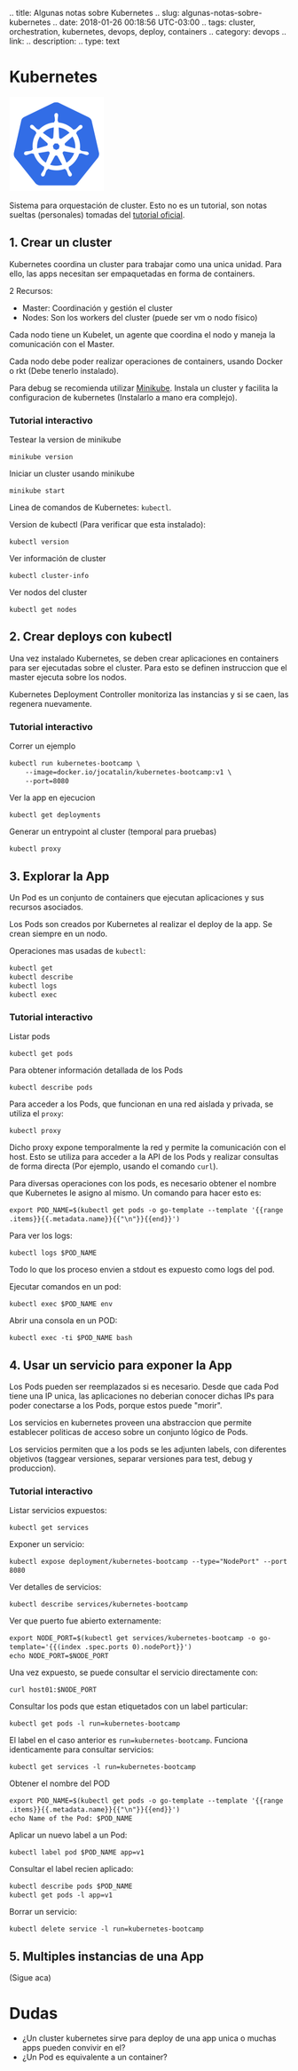 .. title: Algunas notas sobre Kubernetes
.. slug: algunas-notas-sobre-kubernetes
.. date: 2018-01-26 00:18:56 UTC-03:00
.. tags: cluster, orchestration, kubernetes, devops, deploy, containers
.. category: devops
.. link:
.. description:
.. type: text

# Kubernetes

![Logo Kubernetes](/img/blog/2018/logo-kubernetes.png "Logo de Kubernetes")

Sistema para orquestación de cluster. Esto no es un tutorial, son notas sueltas
(personales) tomadas del [tutorial oficial](https://kubernetes.io).

## 1. Crear un cluster

Kubernetes coordina un cluster para trabajar como una unica unidad. Para ello,
las apps necesitan ser empaquetadas en forma de containers.

2 Recursos:

 + Master: Coordinación y gestión el cluster
 + Nodes: Son los workers del cluster (puede ser vm o nodo físico)

Cada nodo tiene un Kubelet, un agente que coordina el nodo y maneja la
comunicación con el Master.

Cada nodo debe poder realizar operaciones de containers, usando Docker o rkt
(Debe tenerlo instalado).

Para debug se recomienda utilizar [Minikube](https://github.com/kubernetes/minikube).
Instala un cluster y facilita la configuracion de kubernetes (Instalarlo a mano
era complejo).

### Tutorial interactivo

Testear la version de minikube

	minikube version

Iniciar un cluster usando minikube

	minikube start

Linea de comandos de Kubernetes: `kubectl`.

Version de kubectl (Para verificar que esta instalado):

	kubectl version

Ver información de cluster

	kubectl cluster-info

Ver nodos del cluster

	kubectl get nodes

## 2. Crear deploys con kubectl

Una vez instalado Kubernetes, se deben crear aplicaciones en containers para ser
ejecutadas sobre el cluster. Para esto se definen instruccion que el master
ejecuta sobre los nodos.

Kubernetes Deployment Controller monitoriza las instancias y si se caen, las
regenera nuevamente.

### Tutorial interactivo

Correr un ejemplo

	kubectl run kubernetes-bootcamp \
		--image=docker.io/jocatalin/kubernetes-bootcamp:v1 \
		--port=8080

Ver la app en ejecucion

	kubectl get deployments

Generar un entrypoint al cluster (temporal para pruebas)

	kubectl proxy

## 3. Explorar la App

Un Pod es un conjunto de containers que ejecutan aplicaciones y sus recursos
asociados.

Los Pods son creados por Kubernetes al realizar el deploy de la app. Se crean
siempre en un nodo.

Operaciones mas usadas de `kubectl`:

	kubectl get
	kubectl describe
	kubectl logs
	kubectl exec

### Tutorial interactivo

Listar pods

	kubectl get pods

Para obtener información detallada de los Pods

	kubectl describe pods

Para acceder a los Pods, que funcionan en una red aislada y privada, se utiliza
el `proxy`:

	kubectl proxy

Dicho proxy expone temporalmente la red y permite la comunicación con el host.
Esto se utiliza para acceder a la API de los Pods y realizar consultas de forma
directa (Por ejemplo, usando el comando `curl`).

Para diversas operaciones con los pods, es necesario obtener el nombre que
Kubernetes le asigno al mismo. Un comando para hacer esto es:

	export POD_NAME=$(kubectl get pods -o go-template --template '{{range .items}}{{.metadata.name}}{{"\n"}}{{end}}')

Para ver los logs:

	kubectl logs $POD_NAME

Todo lo que los proceso envien a stdout es expuesto como logs del pod.

Ejecutar comandos en un pod:

	kubectl exec $POD_NAME env

Abrir una consola en un POD:

	kubectl exec -ti $POD_NAME bash

## 4. Usar un servicio para exponer la App

Los Pods pueden ser reemplazados si es necesario. Desde que cada Pod tiene una
IP unica, las aplicaciones no deberian conocer dichas IPs para poder conectarse
a los Pods, porque estos puede "morir".

Los servicios en kubernetes proveen una abstraccion que permite establecer
politicas de acceso sobre un conjunto lógico de Pods.

Los servicios permiten que a los pods se les adjunten labels, con diferentes
objetivos (taggear versiones, separar versiones para test, debug y produccion).

### Tutorial interactivo

Listar servicios expuestos:

	kubectl get services

Exponer un servicio:

	kubectl expose deployment/kubernetes-bootcamp --type="NodePort" --port 8080

Ver detalles de servicios:

	kubectl describe services/kubernetes-bootcamp

Ver que puerto fue abierto externamente:

	export NODE_PORT=$(kubectl get services/kubernetes-bootcamp -o go-template='{{(index .spec.ports 0).nodePort}}')
	echo NODE_PORT=$NODE_PORT

Una vez expuesto, se puede consultar el servicio directamente con:

	curl host01:$NODE_PORT

Consultar los pods que estan etiquetados con un label particular:

	kubectl get pods -l run=kubernetes-bootcamp

El label en el caso anterior es `run=kubernetes-bootcamp`. Funciona
identicamente para consultar servicios:

	kubectl get services -l run=kubernetes-bootcamp

Obtener el nombre del POD

	export POD_NAME=$(kubectl get pods -o go-template --template '{{range .items}}{{.metadata.name}}{{"\n"}}{{end}}')
	echo Name of the Pod: $POD_NAME

Aplicar un nuevo label a un Pod:

	kubectl label pod $POD_NAME app=v1

Consultar el label recien aplicado:

	kubectl describe pods $POD_NAME
	kubectl get pods -l app=v1

Borrar un servicio:

	kubectl delete service -l run=kubernetes-bootcamp

## 5. Multiples instancias de una App

(Sigue aca)




# Dudas

 + ¿Un cluster kubernetes sirve para deploy de una app unica o muchas apps
 pueden convivir en el?
 + ¿Un Pod es equivalente a un container?
